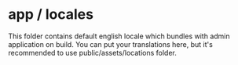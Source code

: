 # app / locales

This folder contains default english locale which bundles with admin application on build.
You can put your translations here, but it's recommended to use public/assets/locations folder.
